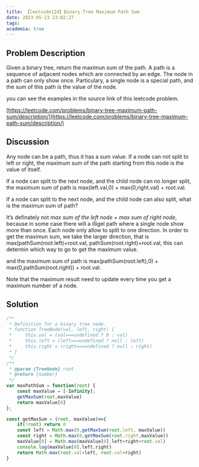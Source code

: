 ```yaml
---
title: 【leetcode124】Binary Tree Maximum Path Sum
date: 2023-05-23 23:02:27
tags:
academia: true
---
```


## Problem Description

Given a binary tree, return the maximun sum of the path. A path is a sequence of adjacent nodes which are connected by an edge. The node in a path can only show once. Particulary, a single node is a special path, and the sum of this path is the value of the node.

you can see the examples in the source link of this leetcode problem.

[https://leetcode.com/problems/binary-tree-maximum-path-sum/description/](https://leetcode.com/problems/binary-tree-maximum-path-sum/description/)

## Discussion

Any node can be a path, thus it has a sum value. If a node can not split to left or right, the maximum sum of the path starting from this node is the value of itself.

If a node can split to the next node, and the child node can no longer split, the maximum sum of path is max(left.val,0) + max(0,right.val) + root.val.

If a node can split to the next node, and the child node can also split, what is the maximun sum of path?

It’s definately not *max sum of the left node + max sum of right node*, because in some case there will a illigel path where a single node show more than once. Each node only allow to split to one direction. In order to get the maximun sum, we take the larger direction, that is max(pathSum(root.left)+root.val, pathSum(root.right)+root.val, this can determin which way to go to get the maximum value.

and the maximum sum of path is max(pathSum(root.left),0) + max(0,pathSum(root.right)) + root.val.

Note that the maximum result need to update every time you get a maximum number of a node.

## Solution

```jsx
/**
 * Definition for a binary tree node.
 * function TreeNode(val, left, right) {
 *     this.val = (val===undefined ? 0 : val)
 *     this.left = (left===undefined ? null : left)
 *     this.right = (right===undefined ? null : right)
 * }
 */
/**
 * @param {TreeNode} root
 * @return {number}
 */
var maxPathSum = function(root) {
    const maxValue = [-Infinity];
    getMaxSum(root,maxValue)
    return maxValue[0]
};

const getMaxSum = (root, maxValue)=>{
    if(!root) return 0
    const left = Math.max(0,getMaxSum(root.left, maxValue))
    const right = Math.max(0,getMaxSum(root.right,maxValue))
    maxValue[0] = Math.max(maxValue[0],left+right+root.val)
    console.log(maxValue[0],left,right)
    return Math.max(root.val+left, root.val+right)
}
```
